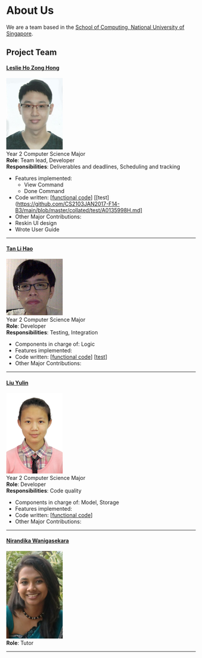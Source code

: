 # About Us

We are a team based in the [School of Computing, National University of Singapore](http://www.comp.nus.edu.sg).

## Project Team
#### [Leslie Ho Zong Hong](https://github.com/e0011875)
<img src="images/e0011875.jpg" width="150"><br>
Year 2 Computer Science Major<br>
**Role**: Team lead, Developer <br>
**Responsibilities**: Deliverables and deadlines, Scheduling and tracking <br>
* Features implemented:
  * View Command
  * Done Command
* Code written: [[functional code](https://github.com/CS2103JAN2017-F14-B3/main/blob/master/collated/main/A0135998H.md)] 
[[test](https://github.com/CS2103JAN2017-F14-B3/main/blob/master/collated/test/A0135998H.md]
* Other Major Contributions:
 * Reskin UI design 
 * Wrote User Guide
 
-----

#### [Tan Li Hao](https://github.com/LiHaoTan)
<img src="images/lihaotan.jpg" width="150"><br>
Year 2 Computer Science Major<br>
**Role**: Developer <br>
**Responsibilities**: Testing, Integration <br>
* Components in charge of: Logic 
* Features implemented:
* Code written: [[functional code](https://github.com/CS2103JAN2017-F14-B3/main/blob/master/collated/main/A0140023E.md)] 
[[test](https://github.com/CS2103JAN2017-F14-B3/main/blob/master/collated/test/A0140023E.md)]
* Other Major Contributions:

-----

#### [Liu Yulin](https://github.com/LiuYulin0629)
<img src="images/liuyulin0629.png" width="150"><br>
Year 2 Computer Science Major<br>
**Role**: Developer <br>
**Responsibilities**: Code quality <br>
* Components in charge of: Model, Storage
* Features implemented:
* Code written: [[functional code](https://github.com/CS2103JAN2017-F14-B3/main/blob/master/collated/main/A0148052L.md)]
* Other Major Contributions:

-----
#### [Nirandika Wanigasekara](https://github.com/nirandiw)
<img src="images/nirandiw.png" width="150"><br>
**Role**: Tutor

-----
